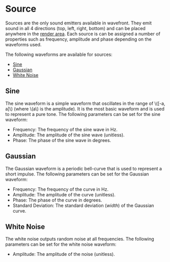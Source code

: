 # Source

Sources are the only sound emitters available in wavefront. They emit sound in all 4 directions (top, left, right, bottom) and can be placed anywhere in the [render area](../ui/render_area.md). Each source is can be assigned a number of properties such as frequency, amplitude and phase depending on the waveforms used.

The following waveforms are available for sources:
- [Sine](#sine)
- [Gaussian](#gaussian)
- [White Noise](#white-noise)

## Sine

The sine waveform is a simple waveform that oscillates in the range of \\([-a, a]\\) (where \\(a\\) is the amplitude). It is the most basic waveform and is used to represent a pure tone. The following parameters can be set for the sine waveform:
- Frequency: The frequency of the sine wave in Hz.
- Amplitude: The amplitude of the sine wave (unitless).
- Phase: The phase of the sine wave in degrees.

## Gaussian

The Gaussian waveform is a periodic bell-curve that is used to represent a short impulse. The following parameters can be set for the Gaussian waveform:
- Frequency: The frequency of the curve in Hz.
- Amplitude: The amplitude of the curve (unitless).
- Phase: The phase of the curve in degrees.
- Standard Deviation: The standard deviation (_width_) of the Gaussian curve.

## White Noise

The white noise outputs random noise at all frequencies. The following parameters can be set for the white noise waveform:
- Amplitude: The amplitude of the noise (unitless).